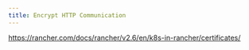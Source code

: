 ```yaml
---
title: Encrypt HTTP Communication
---
```


https://rancher.com/docs/rancher/v2.6/en/k8s-in-rancher/certificates/